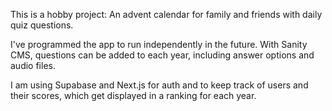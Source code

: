 This is a hobby project: An advent calendar for family and friends with daily quiz questions.

I've programmed the app to run independently in the future. With Sanity CMS, questions can be added to each year, including answer options and audio files.

I am using Supabase and Next.js for auth and to keep track of users and their scores, which get displayed in a ranking for each year.

